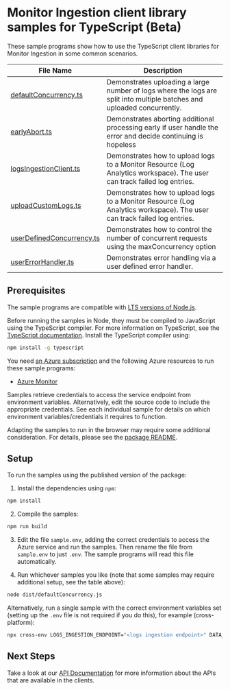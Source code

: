 # Monitor Ingestion client library samples for TypeScript (Beta)

These sample programs show how to use the TypeScript client libraries for Monitor Ingestion in some common scenarios.

| **File Name**                                       | **Description**                                                                                                         |
| --------------------------------------------------- | ----------------------------------------------------------------------------------------------------------------------- |
| [defaultConcurrency.ts][defaultconcurrency]         | Demonstrates uploading a large number of logs where the logs are split into multiple batches and uploaded concurrently. |
| [earlyAbort.ts][earlyabort]                         | Demonstrates aborting additional processing early if user handle the error and decide continuing is hopeless            |
| [logsIngestionClient.ts][logsingestionclient]       | Demonstrates how to upload logs to a Monitor Resource (Log Analytics workspace). The user can track failed log entries. |
| [uploadCustomLogs.ts][uploadcustomlogs]             | Demonstrates how to upload logs to a Monitor Resource (Log Analytics workspace). The user can track failed log entries. |
| [userDefinedConcurrency.ts][userdefinedconcurrency] | Demonstrates how to control the number of concurrent requests using the maxConcurrency option                           |
| [userErrorHandler.ts][usererrorhandler]             | Demonstrates error handling via a user defined error handler.                                                           |

## Prerequisites

The sample programs are compatible with [LTS versions of Node.js](https://github.com/nodejs/release#release-schedule).

Before running the samples in Node, they must be compiled to JavaScript using the TypeScript compiler. For more information on TypeScript, see the [TypeScript documentation][typescript]. Install the TypeScript compiler using:

```bash
npm install -g typescript
```

You need [an Azure subscription][freesub] and the following Azure resources to run these sample programs:

- [Azure Monitor][createinstance_azuremonitor]

Samples retrieve credentials to access the service endpoint from environment variables. Alternatively, edit the source code to include the appropriate credentials. See each individual sample for details on which environment variables/credentials it requires to function.

Adapting the samples to run in the browser may require some additional consideration. For details, please see the [package README][package].

## Setup

To run the samples using the published version of the package:

1. Install the dependencies using `npm`:

```bash
npm install
```

2. Compile the samples:

```bash
npm run build
```

3. Edit the file `sample.env`, adding the correct credentials to access the Azure service and run the samples. Then rename the file from `sample.env` to just `.env`. The sample programs will read this file automatically.

4. Run whichever samples you like (note that some samples may require additional setup, see the table above):

```bash
node dist/defaultConcurrency.js
```

Alternatively, run a single sample with the correct environment variables set (setting up the `.env` file is not required if you do this), for example (cross-platform):

```bash
npx cross-env LOGS_INGESTION_ENDPOINT="<logs ingestion endpoint>" DATA_COLLECTION_RULE_ID="<data collection rule id>" STREAM_NAME="<stream name>" node dist/defaultConcurrency.js
```

## Next Steps

Take a look at our [API Documentation][apiref] for more information about the APIs that are available in the clients.

[defaultconcurrency]: https://github.com/Azure/azure-sdk-for-js/blob/main/sdk/monitor/monitor-ingestion/samples/v1-beta/typescript/src/defaultConcurrency.ts
[earlyabort]: https://github.com/Azure/azure-sdk-for-js/blob/main/sdk/monitor/monitor-ingestion/samples/v1-beta/typescript/src/earlyAbort.ts
[logsingestionclient]: https://github.com/Azure/azure-sdk-for-js/blob/main/sdk/monitor/monitor-ingestion/samples/v1-beta/typescript/src/logsIngestionClient.ts
[uploadcustomlogs]: https://github.com/Azure/azure-sdk-for-js/blob/main/sdk/monitor/monitor-ingestion/samples/v1-beta/typescript/src/uploadCustomLogs.ts
[userdefinedconcurrency]: https://github.com/Azure/azure-sdk-for-js/blob/main/sdk/monitor/monitor-ingestion/samples/v1-beta/typescript/src/userDefinedConcurrency.ts
[usererrorhandler]: https://github.com/Azure/azure-sdk-for-js/blob/main/sdk/monitor/monitor-ingestion/samples/v1-beta/typescript/src/userErrorHandler.ts
[apiref]: https://docs.microsoft.com/javascript/api/
[freesub]: https://azure.microsoft.com/free/
[createinstance_azuremonitor]: https://docs.microsoft.com/azure/azure-monitor/
[package]: https://github.com/Azure/azure-sdk-for-js/tree/main/sdk/monitor/monitor-ingestion/README.md
[typescript]: https://www.typescriptlang.org/docs/home.html

